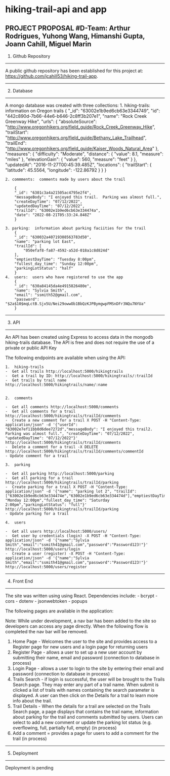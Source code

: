 # hiking-trail-api and app

PROJECT PROPOSAL
#D-Team:  Arthur Rodrigues, Yuhong Wang, Himanshi Gupta, Joann Cahill, Miguel Marin
---------------------------------------------------------------------------------
1. Github Repository
---------------------------------------------------------------------------------
A public github repository has been established for this project at:  https://github.com/jcahill53/hiking-trail-app. 

---------------------------------------------------------------------------------
2. Database
---------------------------------------------------------------------------------
A mongo database was created with three collections:
    1.  hiking-trails: information on Oregon trails
         {
            "_id": "63002e1b9ed6cb63e3344749",
            "id": "442c890d-7b66-44e6-b646-2c8ff3b207e1",
            "name": "Rock Creek Greenway Hike",
            "urls": {
                "absoluteSource": "http://www.oregonhikers.org/field_guide/Rock_Creek_Greenway_Hike",
                "trailStart": "http://www.oregonhikers.org/field_guide/Bethany_Lake_Trailhead",
                "trailEnd": "http://www.oregonhikers.org/field_guide/Kaiser_Woods_Natural_Area"
        },
            "measures": {
                "difficulty": "Moderate",
                "distance": {
                    "value": 8.1,
                    "measure": "miles"
                },
                "elevationGain": {
                    "value": 560,
                    "measure": "feet"
                }
        },
            "updatedAt": "2016-11-27T00:45:39.485Z",
            "locations": {
                "trailStart": {
                    "latitude": 45.5564,
                    "longitude": -122.86792
                }
            }
        }

    2. commments:  comments made by users about the trail

        {
        "_id": "6301c3a4a21505ac4795e2f4",
        "messageBody": "I enjoyed this trail.  Parking was almost full.",
        "createDayTime": "07/12/2022",
        "updatedDayTime": "07/12/2022",
        "trailId": "63002e1b9ed6cb63e334474a",
        "date": "2022-08-21T05:33:24.848Z"
        }

    3. parking:  information about parking faciities for the trail
        {
        "_id": "630032a40719308563783d50",
        "name": "parking lot East",
        "trailId": [
            "050efaf8-fa87-4592-a52d-018a1c8d824d"
        ],
        "emptiestDayTime": "Tuesday 8:00pm",
        "fullest_day_time": "Sunday 12:00pm",
        "parkingLotStatus": "half"
        }
    4.  users:  users who have registered to use the app
        {
        "_id": "630a84145da4e4915826480e",
        "name": "Sylvia Smith",
        "email": "ssmith52@gmail.com",
        "password": "$2a$10$mqLctB.Sjx5U/Nei29owwOb1BbQzKJPBymgwpFMSnDFr3NQu7NYUa"
        }

---------------------------------------------------------------------------------
3. API
---------------------------------------------------------------------------------
 
An API has been created using Express to access data in the mongodb hiking-trails database.  The API is free and does not require the use of a private or public API Key

The following endpoints are available when using the API:

    1.  hiking-trails
    -  Get all trails http://localhost:5000/hikingtrails
    -  Get a trail by ID: http://localhost:5000/hikingtrails/:trailId
    -  Get trails by trail name http://localhost:5000/hikingtrails/name/:name


    2.  comments

    -  Get all comments http://localhost:5000/comments
    -  Get all comments for a trail http://localhost:5000/hikingtrails/trailId/comments
    -  Create a new comment for a trail X POST -H "Content-Type: application/json" -d '{"userId": "63002e7ef11bb0d6dee7272d","messageBody": "I enjoyed this trail2.  Parking was almost full.", "createDayTime": "07/12/2022", "updatedDayTime": "07/12/2022"}' http://localhost:5000/hikingtrails/trailId/comments
    -  Delete a comment for a trail -X DELETE http://localhost:5000/hikingtrails/trailId/comments/commentId
    - Update comment for a trail

    3.  parking

    -  Get all parking http://localhost:5000/parking
    -  Get all parking for a trail http://localhost:5000/hikingtrails/trailId/parking
    -  Create parking for a trail X POST -H "Content-Type: application/json" -d '{"name": "parking lot 2", "trailId": ["63002e1b9ed6cb63e334474e","63002e1b9ed6cb63e334474d"],"emptiestDayTime": "Monday 12:00pm","fullest_day_time": "Saturday 2:00pm","parkingLotStatus": "full"}' http://localhost:5000/hikingtrails/trailId/parking
    - Update parking for a trail

    4.  users

    -  Get all users http://localhost:5000/users/
    -  Get user by credentials (login) -X POST -H "Content-Type: application/json" -d '{"name":"Sylvia Smith","email":"ssmith41@gmail.com","password":"Password123!"}' http://localhost:5000/users/login
    -  Create a user (register) -X POST -H "Content-Type: application/json" -d '{"name":"Sylvia Smith","email":"ssmith41@gmail.com","password":"Password123!"}' http://localhost:5000/users/register

---------------------------------------------------------------------------------
4. Front End
---------------------------------------------------------------------------------
The site was written using using React.  Dependencies include:
    - bcrypt
    - cors
    - dotenv
    - jsonwebtoken
    - popups

The following pages are available in the application:

Note:  While under development, a nav bar has been added to the site so developers can access any page directly.  When the following flow is completed the nav bar will be removed.

1.  Home Page - Welcomes the user to the site and provides access to a Register page for new users and a login page for returning users
2.  Register Page - allows a user to set up a new user account by submitting their name, email and password (connection to database in process)
3.  Login Page -  allows a user to login to the site by entering their email and password (connection to database in process)
4.  Trails Search - if login is successful, the user will be brought to the Trails Search page.  They may enter any part of a  trail name.  When submit is clicked a list of trails with names containing the search parameter is displayed.  A user can then click on the Details for a trail to learn more info about the trail.
5.  Trail Details -  When the details for a trail are selected on the Trails Search page, a page displays that contains the trail name, information about parking for the trail and comments submitted by users.  Users can select to add a new comment or update the parking lot status (e.g. overflowing, full, partially full, empty) (in process)
6.  Add a comment = provides a page for users to add a comment for the trail (in process)

---------------------------------------------------------------------------------
5. Deployment
---------------------------------------------------------------------------------
Deployment is pending